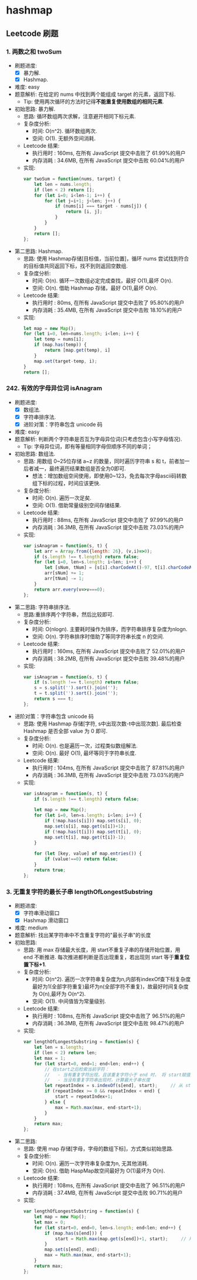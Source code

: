 # hashmap

## Leetcode 刷题

### 1. 两数之和 twoSum
- 刷题进度:
    - [x] 暴力解.
    - [x] Hashmap.
- 难度: easy
- 题意解析: 在给定的 nums 中找到两个能组成 target 的元素，返回下标.
    - Tip: 使用两次循环的方法时记得**不能重复使用数组的相同元素**.
- 初始思路: 暴力解.
    - 思路: 循环数组两次求解，注意避开相同下标元素.
    - 复杂度分析:
        - 时间: O(n^2). 循环数组两次.
        - 空间: O(1). 无额外空间消耗.
    - Leetcode 结果:
        - 执行用时 : 160ms, 在所有 JavaScript 提交中击败了  61.99%的用户
        - 内存消耗 : 34.6MB, 在所有 JavaScript 提交中击败  60.04%的用户
    - 实现:
        ``` js
        var twoSum = function(nums, target) {
            let len = nums.length;
            if (len < 2) return [];
            for (let i=0; i<len-1; i++) {
                for (let j=i+1; j<len; j++) {
                    if (nums[i] === target - nums[j]) {
                        return [i, j];
                    }
                }
            }
            return [];
        };
        ```
- 第二思路: Hashmap.
    - 思路: 使用 Hashmap存储[目标值，当前位置]，循环 nums 尝试找到符合的目标值共同返回下标，找不到则返回空数组.
    - 复杂度分析:
        - 时间: O(n). 循环一次数组必定完成查找，最好 O(1),最坏 O(n).
        - 空间: O(n). 借助 Hashmap 存储，最好 O(1),最坏 O(n).
    - Leetcode 结果:
        - 执行用时 : 80ms, 在所有 JavaScript 提交中击败了  95.80%的用户
        - 内存消耗 : 35.4MB, 在所有 JavaScript 提交中击败  18.10%的用户
    - 实现:
        ``` js
        let map = new Map();
        for (let i=0, len=nums.length; i<len; i++) {
            let temp = nums[i];
            if (map.has(temp)) {
                return [map.get(temp), i]
            } 
            map.set(target-temp, i);
        }
        return [];
        ```


### 242. 有效的字母异位词 isAnagram
- 刷题进度:
    - [x] 数组法.
    - [x] 字符串排序法.
    - [x] 进阶对策：字符串包含 unicode 码
- 难度: easy
- 题意解析: 判断两个字符串是否互为字母异位词(只考虑包含小写字母情况).
    - Tip: 字母异位词，即有等量相同字母但顺序不同的单词；
- 初始思路: 数组法.
    - 思路: 用数组 0~25位存储 a~z 的数量，同时遍历字符串 s 和 t，前者加一后者减一，最终遍历结果数组是否全为0即可.
        - 想法：增加数组空间使用，即使用0~123，免去每次字母ascii码转数组下标的过程，时间应该更快.
    - 复杂度分析:
        - 时间: O(n). 遍历一次足矣.
        - 空间: O(1). 借助常量级别空间存储结果.
    - Leetcode 结果:
        - 执行用时 : 88ms, 在所有 JavaScript 提交中击败了  97.99%的用户
        - 内存消耗 : 36.3MB, 在所有 JavaScript 提交中击败  73.03%的用户
    - 实现:
        ``` js
        var isAnagram = function(s, t) {
            let arr = Array.from({length: 26}, (v,i)=>0);
            if (s.length !== t.length) return false;
            for (let i=0, len=s.length; i<len; i++) {
                let [sNum, tNum] = [s[i].charCodeAt()-97, t[i].charCodeAt()-97];
                arr[sNum] += 1;
                arr[tNum] -= 1;
            }
            return arr.every(v=>v===0);
        };
        ```
- 第二思路: 字符串排序法.
    - 思路:重排序两个字符串，然后比较即可.
    - 复杂度分析:
        - 时间: O(nlogn). 主要耗时操作为排序，而字符串排序复杂度为nlogn.
        - 空间: O(n). 字符串排序时借助了等同字符串长度 n 的空间.
    - Leetcode 结果:
        - 执行用时 : 160ms, 在所有 JavaScript 提交中击败了  52.01%的用户
        - 内存消耗 : 38.2MB, 在所有 JavaScript 提交中击败  39.48%的用户
    - 实现:
        ``` js
        var isAnagram = function(s, t) {
            if (s.length !== t.length) return false;
            s = s.split('').sort().join('');
            t = t.split('').sort().join('');
            return s === t;
        };
        ```
- 进阶对策：字符串包含 unicode 码
    - 思路: 使用 Hashmap 存储[字符, s中出现次数-t中出现次数]. 最后检查 Hashmap 是否全部 value 为 0 即可.
    - 复杂度分析:
        - 时间: O(n). 也是遍历一次，过程类似数组解法.
        - 空间: O(n). 最好 O(1), 最坏等同于字符串长度.
    - Leetcode 结果:
        - 执行用时 : 104ms, 在所有 JavaScript 提交中击败了  87.81%的用户
        - 内存消耗 : 36.3MB, 在所有 JavaScript 提交中击败  73.03%的用户
    - 实现:
        ``` js
        var isAnagram = function(s, t) {
            if (s.length !== t.length) return false;
            
            let map = new Map();
            for (let i=0, len=s.length; i<len; i++) {
                if (!map.has(s[i])) map.set(s[i], 0); 
                map.set(s[i], map.get(s[i])+1);
                if (!map.has(t[i])) map.set(t[i], 0);
                map.set(t[i], map.get(t[i])-1);
            }
            
            for (let [key, value] of map.entries()) {
                if (value!==0) return false;
            }
            return true;
        };
        ```

### 3. 无重复字符的最长子串 lengthOfLongestSubstring
- 刷题进度:
    - [x] 字符串滑动窗口
    - [x] Hashmap 滑动窗口
- 难度: medium
- 题意解析: 找出某字符串中不含重复字符的"最长子串"的长度
- 初始思路: 
    - 思路: 用 max 存储最大长度，用 start不重复子串的存储开始位置，用 end 不断推进. 每次推进都判断是否出现重复，若出现则 start 等于**重复位置下标+1**.
    - 复杂度分析:
        - 时间: O(n^2). 遍历一次字符串复杂度为n,内部有indexOf查下标复杂度最好为1(全部字符重复)最坏为n(全部字符不重复)，故最好时间复杂度为 O(n),最坏为 O(n^2).
        - 空间: O(1). 中间值皆为常量级别.
    - Leetcode 结果:
        - 执行用时 : 108ms, 在所有 JavaScript 提交中击败了  96.51%的用户
        - 内存消耗 : 36.3MB, 在所有 JavaScript 提交中击败  98.47%的用户
    - 实现:
        ``` js
        var lengthOfLongestSubstring = function(s) {
            let len = s.length;
            if (len < 2) return len;
            let max = 1;
            for (let start=0, end=1; end<len; end++) {
                // 在start之后检索当前字符：
                //   - 当有重复字符出现，且该重复字符小于 end 时， 将 start赋值为重复位置下标+1
                //   - 当没有重复字符串出现时，计算最大子串长度
                let repeatIndex = s.indexOf(s[end], start);     // 从 start 开始，避免了 start 回退
                if (repeatIndex >= 0 && repeatIndex < end) {
                    start = repeatIndex+1;
                } else {
                    max = Math.max(max, end-start+1);
                }
            }
            return max;
        };
        ```
- 第二思路:
    - 思路: 使用 map 存储[字母，字母的数组下标]，方式类似初始思路.
    - 复杂度分析:
        - 时间: O(n). 遍历一次字符串复杂度为n, 无其他消耗.
        - 空间: O(n). 借助 HaspMap故空间最好为 O(1)最坏为 O(n).
    - Leetcode 结果:
        - 执行用时 : 108ms, 在所有 JavaScript 提交中击败了  96.51%的用户
        - 内存消耗 : 37.4MB, 在所有 JavaScript 提交中击败  90.71%的用户
    - 实现:
        ``` js
        var lengthOfLongestSubstring = function(s) {
            let map = new Map();
            let max = 0;
            for (let start=0, end=0, len=s.length; end<len; end++) {
                if (map.has(s[end])) {
                    start = Math.max(map.get(s[end])+1, start);     // 用 Math.max 避免 start 回退
                } 
                map.set(s[end], end);
                max = Math.max(max, end-start+1);
            }
            return max;
        };
        ```